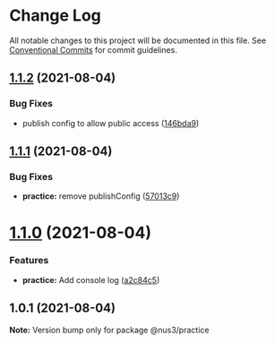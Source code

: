 # Change Log

All notable changes to this project will be documented in this file.
See [Conventional Commits](https://conventionalcommits.org) for commit guidelines.

## [1.1.2](https://yota-hada-github/yota-hada/p-npm-package/compare/@nus3/practice@1.1.1...@nus3/practice@1.1.2) (2021-08-04)


### Bug Fixes

* publish config to allow public access ([146bda9](https://yota-hada-github/yota-hada/p-npm-package/commit/146bda970117bfa9e5d0c430c7e6f057451238d0))





## [1.1.1](https://yota-hada-github/yota-hada/p-npm-package/compare/@nus3/practice@1.1.0...@nus3/practice@1.1.1) (2021-08-04)


### Bug Fixes

* **practice:** remove publishConfig ([57013c9](https://yota-hada-github/yota-hada/p-npm-package/commit/57013c9dca68091ad05650e97cb7e085e32e7034))





# [1.1.0](https://yota-hada-github/yota-hada/p-npm-package/compare/@nus3/practice@1.0.1...@nus3/practice@1.1.0) (2021-08-04)


### Features

* **practice:** Add console log ([a2c84c5](https://yota-hada-github/yota-hada/p-npm-package/commit/a2c84c541e7a37763a5a4530d650881b28c6f476))





## 1.0.1 (2021-08-04)

**Note:** Version bump only for package @nus3/practice

